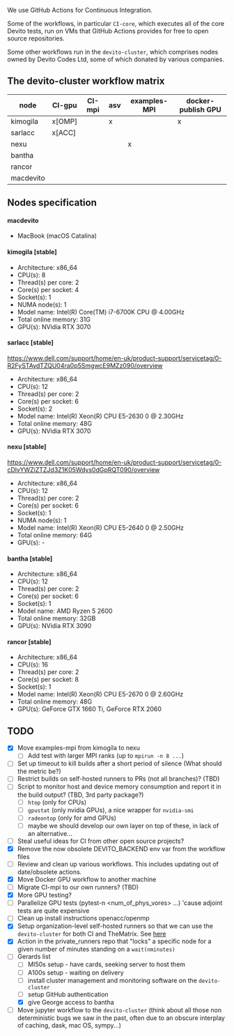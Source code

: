 We use GitHub Actions for Continuous Integration.

Some of the workflows, in particular `CI-core`, which executes all of the core Devito tests, run on VMs that GitHub Actions provides for free to open source repositories.

Some other workflows run in the `devito-cluster`, which comprises nodes owned by Devito Codes Ltd, some of which donated by various companies.

## The devito-cluster workflow matrix

node       |     CI-gpu     |  CI-mpi  | asv  | examples-MPI | docker-publish GPU  |
-----------| -------------- | -------- | ---- | ------------ | ------------------- |
kimogila   |     x[OMP]     |          |  x   |              |         x           |
sarlacc    |     x[ACC]     |          |      |              |                     |
nexu       |                |          |      |      x       |                     |
bantha     |                |          |      |              |                     |
rancor     |                |          |      |              |                     |
macdevito  |                |          |      |              |                     |

## Nodes specification

#### macdevito

* MacBook (macOS Catalina)

#### kimogila [stable]

* Architecture:                    x86_64
* CPU(s):                          8
* Thread(s) per core:              2
* Core(s) per socket:              4
* Socket(s):                       1
* NUMA node(s):                    1
* Model name:                      Intel(R) Core(TM) i7-6700K CPU @ 4.00GHz
* Total online memory:             31G
* GPU(s):                          NVidia RTX 3070

#### sarlacc [stable]
https://www.dell.com/support/home/en-uk/product-support/servicetag/0-R2FySTAydTZQU04ra0p5SmgwcE9MZz090/overview

* Architecture:                    x86_64
* CPU(s):                          12
* Thread(s) per core:              2
* Core(s) per socket:              6
* Socket(s):                       2
* Model name:                      Intel(R) Xeon(R) CPU E5-2630 0 @ 2.30GHz
* Total online memory:             48G
* GPU(s):                          NVidia RTX 3070

#### nexu [stable]
https://www.dell.com/support/home/en-uk/product-support/servicetag/0-cDlvYWZiZTZJd3Z1K05Wdys0dGpRQT090/overview

* Architecture:                    x86_64
* CPU(s):                          12
* Thread(s) per core:              2
* Core(s) per socket:              6
* Socket(s):                       1
* NUMA node(s):                    1
* Model name:                      Intel(R) Xeon(R) CPU E5-2640 0 @ 2.50GHz
* Total online memory:             64G
* GPU(s):                          -

#### bantha [stable]

* Architecture:                    x86_64
* CPU(s):                          12
* Thread(s) per core:              2
* Core(s) per socket:              6
* Socket(s):                       1
* Model name:                      AMD Ryzen 5 2600
* Total online memory:             32GB
* GPU(s):                          NVidia RTX 3090

#### rancor [stable]

* Architecture:                    x86_64
* CPU(s):                          16
* Thread(s) per core:              2
* Core(s) per socket:              8
* Socket(s):                       1
* Model name:                      Intel(R) Xeon(R) CPU E5-2670 0 @ 2.60GHz
* Total online memory:             48G
* GPU(s):                          GeForce GTX 1660 Ti, GeForce RTX 2060


## TODO

* [x] Move examples-mpi from kimogila to nexu
  * [ ] Add test with larger MPI ranks (up to `mpirun -n 8 ...`)
* [ ] Set up timeout to kill builds after a short period of silence (What should the metric be?)
* [ ] Restrict builds on self-hosted runners to PRs (not all branches)? (TBD)
* [ ] Script to monitor host and device memory consumption and report it in the build output? (TBD, 3rd party package?)
  * [ ] `htop` (only for CPUs)
  * [ ] `gpustat` (only nvidia GPUs), a nice wrapper for `nvidia-smi`
  * [ ] `radeontop` (only for amd GPUs)
  * [ ] maybe we should develop our own layer on top of these, in lack of an alternative...
* [ ] Steal useful ideas for CI from other open source projects?
* [x] Remove the now obsolete DEVITO_BACKEND env var from the workflow files
* [ ] Review and clean up various workflows. This includes updating out of date/obsolete actions.
* [x] Move Docker GPU workflow to another machine
* [ ] Migrate CI-mpi to our own runners? (TBD)
* [x] More GPU testing?
* [ ] Parallelize GPU tests (pytest-n <num_of_phys_vores> ...) 'cause adjoint tests are quite expensive
* [ ] Clean up install instructions openacc/openmp
* [x] Setup organization-level self-hosted runners so that we can use the `devito-cluster` for both CI and TheMatrix. See [here](https://github.blog/changelog/2020-04-22-github-actions-organization-level-self-hosted-runners/)
* [x] Action in the private_runners repo that "locks" a specific node for a given number of minutes standing on a `wait(nminutes)`
* [ ] Gerards list
  * [ ] MI50s setup - have cards, seeking server to host them
  * [ ] A100s setup - waiting on delivery
  * [ ] install cluster management and monitoring software on the `devito-cluster`
  * [ ] setup GitHub authentication
  * [x] give George access to bantha 
* [ ] Move jupyter workflow to the `devito-cluster` (think about all those non deterministic bugs we saw in the past, often due to an obscure interplay of caching, dask, mac OS, sympy...)
